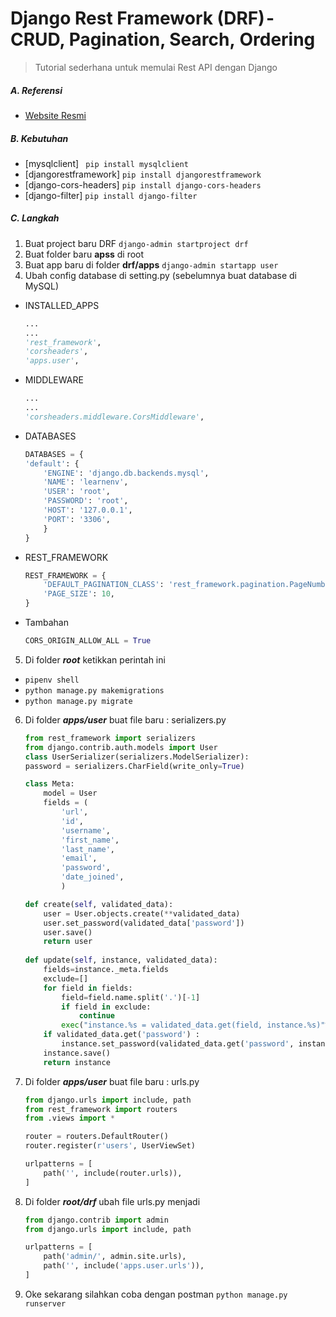 # Django Rest Framework (DRF) - CRUD, Pagination, Search, Ordering
> Tutorial sederhana untuk memulai Rest API dengan Django

##### A. Referensi
- [Website Resmi](https://www.django-rest-framework.org/)

##### B. Kebutuhan
- [mysqlclient]
`` pip install mysqlclient``
- [djangorestframework] 
``pip install djangorestframework``
- [django-cors-headers] 
``pip install django-cors-headers``
- [django-filter] 
``pip install django-filter``

##### C. Langkah
1. Buat project baru DRF
``django-admin startproject drf``
2. Buat folder baru **apss** di root
3. Buat app baru di folder **drf/apps**
``django-admin startapp user``
4. Ubah config database di setting.py (sebelumnya buat database di MySQL)
- INSTALLED_APPS
    ```python
    ...
    ...
    'rest_framework',
    'corsheaders',
    'apps.user',
    ```
 - MIDDLEWARE
    ```python
    ...
    ...
    'corsheaders.middleware.CorsMiddleware',
    ```
- DATABASES
    ```python
    DATABASES = {
    'default': {
        'ENGINE': 'django.db.backends.mysql', 
        'NAME': 'learnenv',
        'USER': 'root',
        'PASSWORD': 'root',
        'HOST': '127.0.0.1',   
        'PORT': '3306',
        }
    }
    ```
 - REST_FRAMEWORK
    ```python
    REST_FRAMEWORK = {
        'DEFAULT_PAGINATION_CLASS': 'rest_framework.pagination.PageNumberPagination',
        'PAGE_SIZE': 10,
    }
    ```
 - Tambahan
    ```python
    CORS_ORIGIN_ALLOW_ALL = True
    ```
5. Di folder ***root*** ketikkan perintah ini
- ``pipenv shell``
- ``python manage.py makemigrations``
- ``python manage.py migrate``
6. Di folder ***apps/user*** buat file baru : serializers.py
    ```python
    from rest_framework import serializers
    from django.contrib.auth.models import User
    class UserSerializer(serializers.ModelSerializer):
	password = serializers.CharField(write_only=True)

	class Meta:
		model = User
		fields = (
			'url',
			'id',
			'username',
			'first_name',
			'last_name',
			'email',
			'password',
			'date_joined',
			)

	def create(self, validated_data):
		user = User.objects.create(**validated_data)
		user.set_password(validated_data['password'])
		user.save()
		return user
		
	def update(self, instance, validated_data):
		fields=instance._meta.fields
		exclude=[]
		for field in fields:
			field=field.name.split('.')[-1]
			if field in exclude:
				continue
			exec("instance.%s = validated_data.get(field, instance.%s)"%(field,field))
		if validated_data.get('password') :
			instance.set_password(validated_data.get('password', instance.password) )
		instance.save()
		return instance
    ```
7. Di folder ***apps/user*** buat file baru : urls.py
    ```python
    from django.urls import include, path
    from rest_framework import routers
    from .views import *
    
    router = routers.DefaultRouter()
    router.register(r'users', UserViewSet)
    
    urlpatterns = [
    	path('', include(router.urls)),
    ]
    ```
8. Di folder ***root/drf*** ubah file urls.py menjadi
    ```python
    from django.contrib import admin
    from django.urls import include, path
    
    urlpatterns = [
        path('admin/', admin.site.urls),
        path('', include('apps.user.urls')),
    ]
    ```
8. Oke sekarang silahkan coba dengan postman
``python manage.py runserver``


